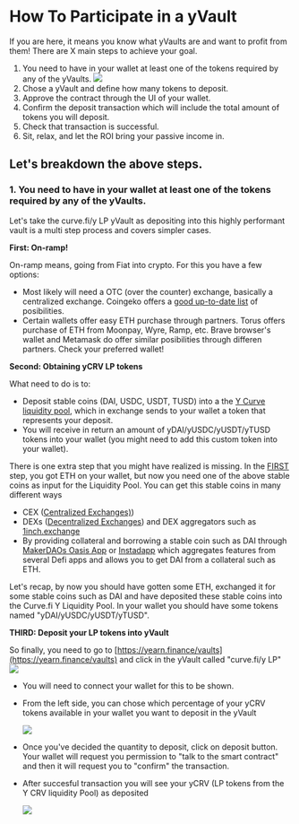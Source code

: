 # How To Participate in a yVault

If you are here, it means you know what yVaults are and want to profit from them! There are X main steps to achieve your goal.

1. You need to have in your wallet at least one of the tokens required by any of the yVaults. ![](https://i.imgur.com/xWcBkLZ.png) 
2. Chose a yVault and define how many tokens to deposit. 
3. Approve the contract through the UI of your wallet. 
4. Confirm the deposit transaction which will include the total amount of tokens you will deposit.
5. Check that transaction is successful. 
6. Sit, relax, and let the ROI bring your passive income in.

## Let's breakdown the above steps.

### 1. You need to have in your wallet at least one of the tokens required by any of the yVaults.

Let's take the curve.fi/y LP yVault as depositing into this highly performant vault is a multi step process and covers simpler cases.

**First: On-ramp!**

On-ramp means, going from Fiat into crypto. For this you have a few options:

* Most likely will need a OTC \(over the counter\) exchange, basically a centralized exchange. Coingeko offers a [good up-to-date list](https://www.coingecko.com/en/exchanges) of posibilities.
* Certain wallets offer easy ETH purchase through partners. Torus offers purchase of ETH from Moonpay, Wyre, Ramp, etc. Brave browser's wallet and Metamask do offer similar posibilities through differen partners. Check your preferred wallet!

**Second: Obtaining yCRV LP tokens**

What need to do is to:

* Deposit stable coins \(DAI, USDC, USDT, TUSD\) into a the [Y Curve liquidity pool](https://www.curve.fi/iearn/), which in exchange sends to your wallet a token that represents your deposit. 
* You will receive in return an amount of yDAI/yUSDC/yUSDT/yTUSD tokens into your wallet \(you might need to add this custom token into your wallet\).

There is one extra step that you might have realized is missing. In the [FIRST](https://docs.yearn.finance/how-to-guides/how-to-participate-in-a-yvault#1-you-need-to-have-in-your-wallet-at-least-one-of-the-tokens-required-by-any-of-the-yvaults) step, you got ETH on your wallet, but now you need one of the above stable coins as input for the Liquidity Pool. You can get this stable coins in many different ways

* CEX \([Centralized Exchanges\)](https://www.coingecko.com/en/exchanges)\)
* DEXs \([Decentralized Exchanges](https://www.coingecko.com/en/exchanges/decentralized)\) and DEX aggregators such as [1inch.exchange ](https://1inch.exchange/)
* By providing collateral and borrowing a stable coin such as DAI through [MakerDAOs Oasis App](https://oasis.app/borrow) or [Instadapp](https://instadapp.io/) which aggregates features from several Defi apps and allows you to get DAI from a collateral such as ETH.

Let's recap, by now you should have gotten some ETH, exchanged it for some stable coins such as DAI and have deposited these stable coins into the Curve.fi Y Liquidity Pool. In your wallet you should have some tokens named "yDAI/yUSDC/yUSDT/yTUSD".

**THIRD: Deposit your LP tokens into yVault**

So finally, you need to go to [https://yearn.finance/vaults](https://yearn.finance/vaults) and click in the yVault called "curve.fi/y LP" ![](https://i.imgur.com/tUl511S.png)

* You will need to connect your wallet for this to be shown.
* From the left side, you can chose which percentage of your yCRV tokens available in your wallet you want to deposit in the yVault

  ![](https://i.imgur.com/1vo6cRz.png)

* Once you've decided the quantity to deposit, click on deposit button. Your wallet will request you permission to "talk to the smart contract" and then it will request you to "confirm" the transaction.
* After succesful transaction you will see your yCRV \(LP tokens from the Y CRV liquidity Pool\) as deposited

  ![](https://i.imgur.com/XkhEMAo.png)

